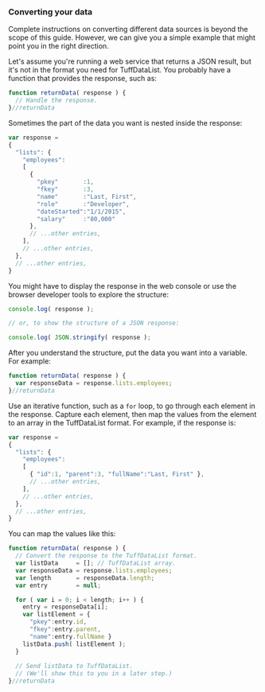 <a name="Converting-your-data"></a>
### Converting your data

Complete instructions on converting different data sources is beyond the scope of this guide.
However, we can give you a simple example that might point you in the right direction.

Let's assume you're running a web service that returns a JSON result, but it's not in the format
you need for TuffDataList. You probably have a function that provides the response, such as:

```javascript
function returnData( response ) { 
  // Handle the response.
}//returnData
```	  

Sometimes the part of the data you want is nested inside the response:

```javascript
var response =
{ 
  "lists": {
    "employees":
    [
      { 
        "pkey"       :1, 
        "fkey"       :3, 
        "name"       :"Last, First", 
        "role"       :"Developer", 
        "dateStarted":"1/1/2015", 
        "salary"     :"80,000"
      },
      // ...other entries,
    ],
    // ...other entries,
  }, 
  // ...other entries,
}
```

You might have to display the response in the web console or use the browser developer
tools to explore the structure:

```javascript
console.log( response );

// or, to show the structure of a JSON response:

console.log( JSON.stringify( response );
```

After you understand the structure, put the data you want into a variable.
For example:

```javascript
function returnData( response ) { 
  var responseData = response.lists.employees;
}//returnData
```	 

Use an iterative function, such as a `for` loop, to go through each element
in the response. Capture each element, then map the values from the element to 
an array in the TuffDataList format. For example, if the response is:

```javascript
var response =
{ 
  "lists": {
    "employees":
    [
      { "id":1, "parent":3, "fullName":"Last, First" },
      // ...other entries,
    ],
    // ...other entries,
  }, 
  // ...other entries,
}
```

You can map the values like this:       

```javascript
function returnData( response ) {
  // Convert the response to the TuffDataList format.
  var listData     = []; // TuffDataList array.
  var responseData = response.lists.employees;
  var length       = responseData.length;
  var entry        = null;

  for ( var i = 0; i < length; i++ ) {
    entry = responseData[i];
    var listElement = { 
      "pkey":entry.id, 
      "fkey":entry.parent,  
      "name":entry.fullName }
    listData.push( listElement );	    
  }
	
  // Send listData to TuffDataList.
  // (We'll show this to you in a later step.)	
}//returnData
```	

